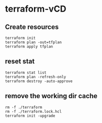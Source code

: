 # terraform-vCD

## Create resources
```shell
terraform init
terraform plan -out=tfplan
terraform apply tfplan
```


## reset stat
```shell
terraform stat list
terraform plan -refresh-only
terraform destroy -auto-approve
```

## remove the working dir cache
```shell
rm -f ./terraform
rm -f ./terraform.lock.hcl
terraform init -upgrade
```